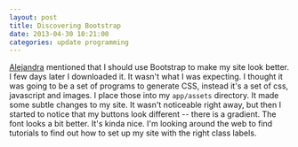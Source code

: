 ```yaml
---
layout: post
title: Discovering Bootstrap
date: 2013-04-30 10:21:00
categories: update programming
---
```

[Alejandra](http://alejandraluaces.com/) mentioned that I should use Bootstrap
to make my site look better.  I few days later I downloaded it.  It wasn't what
I was expecting.  I thought it was going to be a set of programs to generate
CSS, instead it's a set of css, javascript and images. I place those into my
`app/assets` directory.  It made some subtle changes to my site.  It wasn't
noticeable right away, but then I started to notice that my buttons look
different -- there is a gradient.  The font looks a bit better.  It's kinda
nice.  I'm looking around the web to find tutorials to find out how to set up
my site with the right class labels.
